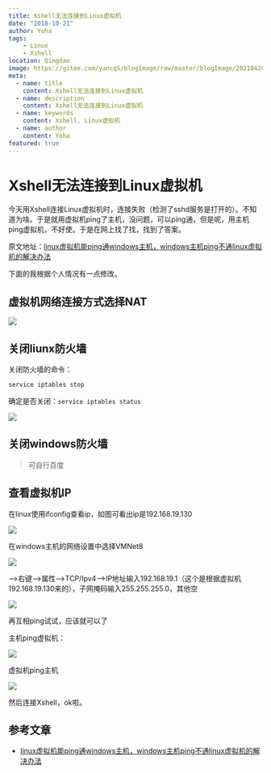 ```yaml
---
title: Xshell无法连接到Linux虚拟机
date: "2018-10-21"
author: Yoha
tags:
    - Linux
    - Xshell
location: Qingdao
image: https://gitee.com/yancqS/blogImage/raw/master/blogImage/20210420224048.jpeg
meta:
  - name: title
    content: Xshell无法连接到Linux虚拟机
  - name: description
    content: Xshell无法连接到Linux虚拟机
  - name: keywords
    content: Xshell, Linux虚拟机
  - name: author
    content: Yoha
featured: true
---
```

# Xshell无法连接到Linux虚拟机

今天用Xshell连接Linux虚拟机时，连接失败（检测了sshd服务是打开的）。不知道为啥。于是就用虚拟机ping了主机，没问题，可以ping通，但是呢，用主机ping虚拟机，不好使。于是在网上找了找，找到了答案。

原文地址：[linux虚拟机能ping通windows主机，windows主机ping不通linux虚拟机的解决办法](https://blog.csdn.net/clean_water/article/details/53023308)

下面的我根据个人情况有一点修改。

## 虚拟机网络连接方式选择NAT

![](https://gitee.com/yancqS/blogImage/raw/master/blogImage/20210420204551.png)

## 关闭liunx防火墙

关闭防火墙的命令：

```sh
service iptables stop
```

确定是否关闭：`service iptables status`

![](https://gitee.com/yancqS/blogImage/raw/master/blogImage/20210420204806.png)

## 关闭windows防火墙

>可自行百度

## 查看虚拟机IP

在linux使用ifconfig查看ip，如图可看出ip是192.168.19.130

![](https://gitee.com/yancqS/blogImage/raw/master/blogImage/20210420205058.png)

在windows主机的网络设置中选择VMNet8

![](https://gitee.com/yancqS/blogImage/raw/master/blogImage/20210420205129.png)

——>右键——>属性——>TCP/Ipv4——>IP地址输入192.168.19.1（这个是根据虚拟机192.168.19.130来的），子网掩码输入255.255.255.0，其他空

![](https://gitee.com/yancqS/blogImage/raw/master/blogImage/20210420205229.png)

再互相ping试试，应该就可以了

主机ping虚拟机：

![](https://gitee.com/yancqS/blogImage/raw/master/blogImage/20210420205305.png)

虚拟机ping主机

![](https://gitee.com/yancqS/blogImage/raw/master/blogImage/20210420205341.png)

然后连接Xshell，ok啦。

## 参考文章

- [linux虚拟机能ping通windows主机，windows主机ping不通linux虚拟机的解决办法](https://blog.csdn.net/clean_water/article/details/53023308)